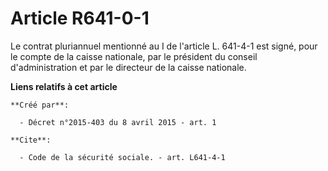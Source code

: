 # Article R641-0-1

Le contrat pluriannuel mentionné au I de l'article L. 641-4-1 est signé, pour le compte de la caisse nationale, par le
président du conseil d'administration et par le directeur de la caisse nationale.

**Liens relatifs à cet article**

	**Créé par**:

	  - Décret n°2015-403 du 8 avril 2015 - art. 1

	**Cite**:

	  - Code de la sécurité sociale. - art. L641-4-1
